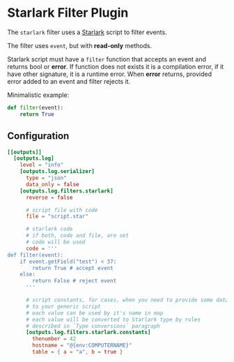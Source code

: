 # Starlark Filter Plugin
The `starlark` filter uses a [Starlark](../../common/starlark/README.md) script to filter events.

The filter uses `event`, but with **read-only** methods.

Starlark script must have a `filter` function that accepts an event and returns bool or **error**. If function does not exists it is a compilation error, if it have other signature, it is a runtime error. When **error** returns, provided error added to an event and filter rejects it.

Minimalistic example:
```python
def filter(event):
    return True
```

## Configuration
```toml
[[outputs]]
  [outputs.log]
    level = "info"
    [outputs.log.serializer]
      type = "json"
      data_only = false
    [outputs.log.filters.starlark]
      reverse = false

      # script file with code
      file = "script.star"

      # starlark code
      # if both, code and file, are set
      # code will be used
      code = '''
def filter(event):
    if event.getField("test") < 37:
        return True # accept event
    else:
        return False # reject event
      '''

      # script constants, for cases, when you need to provide some data
      # to your generic script
      # each value can be used by it's name in map
      # each value will be converted to Starlark type by rules 
      # described in `Type conversions` paragraph 
      [outputs.log.filters.starlark.constants]
        thenumber = 42
        hostname = "@{env:COMPUTERNAME}"
        table = { a = "a", b = true }
```
